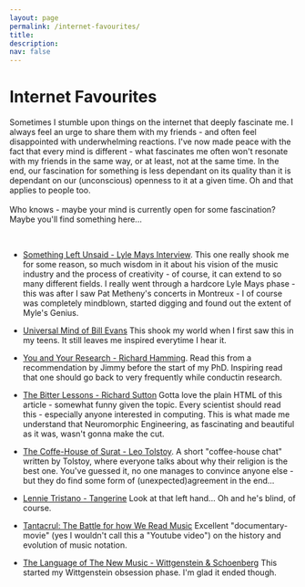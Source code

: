 ```yaml
---
layout: page
permalink: /internet-favourites/
title: 
description:
nav: false
---
```


<div class="talks">
    <div class="header-bar">
        <h1>Internet Favourites</h1>
        <p>Sometimes I stumble upon things on the internet that deeply fascinate me. I always feel an urge to share them with my friends - and often feel disappointed with underwhelming reactions. I've now made peace with the fact that every mind is different - what fascinates me often won't resonate with my friends in the same way, or at least, not at the same time. In the end, our fascination for something is less dependant on its quality than it is dependant on our (unconscious) openness to it at a given time. Oh and that applies to people too. 
        <br /><br />
        Who knows - maybe your mind is currently open for some fascination? Maybe you'll find something here...</p> 
    </div>
</div>

<br />

* [Something Left Unsaid - Lyle Mays Interview](https://www.lylemays.com/something-left-unsaid). This one really shook me for some reason, so much wisdom in it about his vision of the music industry and the process of creativity - of course, it can extend to so many different fields. I really went through a hardcore Lyle Mays phase - this was after I saw Pat Metheny's concerts in Montreux - I of course was completely mindblown, started digging and found out the extent of Myle's Genius.   

* [Universal Mind of Bill Evans](https://www.youtube.com/watch?v=QwXAqIaUahI&t=386s) This shook my world when I first saw this in my teens. It still leaves me inspired everytime I hear it.

* [You and Your Research - Richard Hamming](https://www.cs.virginia.edu/~robins/YouAndYourResearch.html). Read this from a recommendation by Jimmy before the start of my PhD. Inspiring read that one should go back to very frequently while conductin research. 

* [The Bitter Lessons - Richard Sutton](http://www.incompleteideas.net/IncIdeas/BitterLesson.html) Gotta love the plain HTML of this article - somewhat funny given the topic. Every scientist should read this - especially anyone interested in computing. This is what made me understand that Neuromorphic Engineering, as fascinating and beautiful as it was, wasn't gonna make the cut.  

* [The Coffe-House of Surat - Leo Tolstoy](https://www.marxists.org/archive/tolstoy/1893/the-coffeehouse-of-surat.html). A short "coffee-house chat" written by Tolstoy, where everyone talks about why their religion is the best one. You've guessed it, no one manages to convince anyone else - but they do find some form of (unexpected)agreement in the end...  

* [Lennie Tristano - Tangerine](https://www.youtube.com/watch?v=lGLpczTtnEM) Look at that left hand... Oh and he's blind, of course. 

* [Tantacrul: The Battle for how We Read Music](https://www.youtube.com/watch?v=Eq3bUFgEcb4&t=951s) Excellent "documentary-movie" (yes I wouldn't call this a "Youtube video") on the history and evolution of music notation. 

* [The Language of The New Music - Wittgenstein & Schoenberg](https://www.youtube.com/watch?v=DRI_ZSh6iF4&list=FLVEGJyKdX1f_76VaLu_Viig&index=71) This started my Wittgenstein obsession phase. I'm glad it ended though. 



